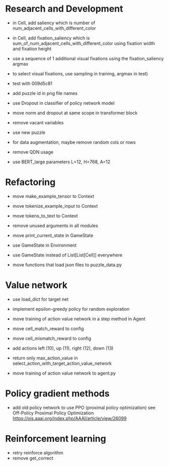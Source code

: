 # Research and Development

- in Cell, add saliency which is number of num_adjacent_cells_with_different_color
- in Cell, add fixation_saliency which is sum_of_num_adjacent_cells_with_different_color using fixation width and fixation height

- use a sequence of 1 additional visual fixations using the fixation_saliency argmax 

- to select visual fixations, use sampling in training, argmax in test)

- test with 009d5c81



- add puzzle id in png file names

- use Dropout in classifier of policy network model
- move norm and dropout at same scope in transformer block

- remove vacant variables
- use new puzzle

- for data augmentation, maybe remove random cols or rows
- remove QDN usage
- use BERT_large parameters L=12, H=768, A=12


# Refactoring

- move make_example_tensor to Context
- move tokenize_example_input to Context
- move tokens_to_text to Context

- remove unused arguments in all modules
- move print_current_state in GameState
- use GameState in Environment
- use GameState instead of List[List[Cell]] everywhere

- move functions that load json files to puzzle_data.py

# Value network

- use load_dict for target net
- implement epsilon-greedy policy for random exploration

- move training of action value network in a step method in Agent
- move cell_match_reward to config
- move cell_mismatch_reward to config
- add actions left (10), up (11), right (12), down (13)
- return only max_action_value in select_action_with_target_action_value_network

- move training of action value network to agent.py

# Policy gradient methods

- add old policy network to use PPO (proximal policy optimization)
    see Off-Policy Proximal Policy Optimization
        https://ojs.aaai.org/index.php/AAAI/article/view/26099

# Reinforcement learning

- retry reinforce algorithm
- remove get_correct

